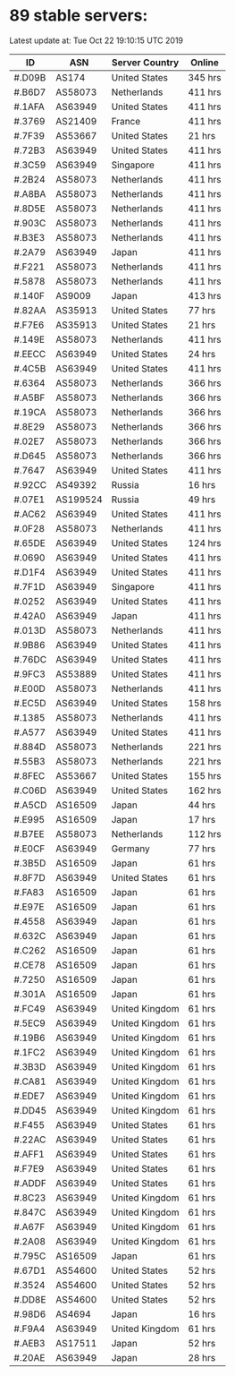 # 89 stable servers:

Latest update at: Tue Oct 22 19:10:15 UTC 2019

| ID | ASN | Server Country | Online |
| -- | --- | -------------- | ------ |
| #.D09B | AS174 | United States | 345 hrs |
| #.B6D7 | AS58073 | Netherlands | 411 hrs |
| #.1AFA | AS63949 | United States | 411 hrs |
| #.3769 | AS21409 | France | 411 hrs |
| #.7F39 | AS53667 | United States | 21 hrs |
| #.72B3 | AS63949 | United States | 411 hrs |
| #.3C59 | AS63949 | Singapore | 411 hrs |
| #.2B24 | AS58073 | Netherlands | 411 hrs |
| #.A8BA | AS58073 | Netherlands | 411 hrs |
| #.8D5E | AS58073 | Netherlands | 411 hrs |
| #.903C | AS58073 | Netherlands | 411 hrs |
| #.B3E3 | AS58073 | Netherlands | 411 hrs |
| #.2A79 | AS63949 | Japan | 411 hrs |
| #.F221 | AS58073 | Netherlands | 411 hrs |
| #.5878 | AS58073 | Netherlands | 411 hrs |
| #.140F | AS9009 | Japan | 413 hrs |
| #.82AA | AS35913 | United States | 77 hrs |
| #.F7E6 | AS35913 | United States | 21 hrs |
| #.149E | AS58073 | Netherlands | 411 hrs |
| #.EECC | AS63949 | United States | 24 hrs |
| #.4C5B | AS63949 | United States | 411 hrs |
| #.6364 | AS58073 | Netherlands | 366 hrs |
| #.A5BF | AS58073 | Netherlands | 366 hrs |
| #.19CA | AS58073 | Netherlands | 366 hrs |
| #.8E29 | AS58073 | Netherlands | 366 hrs |
| #.02E7 | AS58073 | Netherlands | 366 hrs |
| #.D645 | AS58073 | Netherlands | 366 hrs |
| #.7647 | AS63949 | United States | 411 hrs |
| #.92CC | AS49392 | Russia | 16 hrs |
| #.07E1 | AS199524 | Russia | 49 hrs |
| #.AC62 | AS63949 | United States | 411 hrs |
| #.0F28 | AS58073 | Netherlands | 411 hrs |
| #.65DE | AS63949 | United States | 124 hrs |
| #.0690 | AS63949 | United States | 411 hrs |
| #.D1F4 | AS63949 | United States | 411 hrs |
| #.7F1D | AS63949 | Singapore | 411 hrs |
| #.0252 | AS63949 | United States | 411 hrs |
| #.42A0 | AS63949 | Japan | 411 hrs |
| #.013D | AS58073 | Netherlands | 411 hrs |
| #.9B86 | AS63949 | United States | 411 hrs |
| #.76DC | AS63949 | United States | 411 hrs |
| #.9FC3 | AS53889 | United States | 411 hrs |
| #.E00D | AS58073 | Netherlands | 411 hrs |
| #.EC5D | AS63949 | United States | 158 hrs |
| #.1385 | AS58073 | Netherlands | 411 hrs |
| #.A577 | AS63949 | United States | 411 hrs |
| #.884D | AS58073 | Netherlands | 221 hrs |
| #.55B3 | AS58073 | Netherlands | 221 hrs |
| #.8FEC | AS53667 | United States | 155 hrs |
| #.C06D | AS63949 | United States | 162 hrs |
| #.A5CD | AS16509 | Japan | 44 hrs |
| #.E995 | AS16509 | Japan | 17 hrs |
| #.B7EE | AS58073 | Netherlands | 112 hrs |
| #.E0CF | AS63949 | Germany | 77 hrs |
| #.3B5D | AS16509 | Japan | 61 hrs |
| #.8F7D | AS63949 | United States | 61 hrs |
| #.FA83 | AS16509 | Japan | 61 hrs |
| #.E97E | AS16509 | Japan | 61 hrs |
| #.4558 | AS63949 | Japan | 61 hrs |
| #.632C | AS63949 | Japan | 61 hrs |
| #.C262 | AS16509 | Japan | 61 hrs |
| #.CE78 | AS16509 | Japan | 61 hrs |
| #.7250 | AS16509 | Japan | 61 hrs |
| #.301A | AS16509 | Japan | 61 hrs |
| #.FC49 | AS63949 | United Kingdom | 61 hrs |
| #.5EC9 | AS63949 | United Kingdom | 61 hrs |
| #.19B6 | AS63949 | United Kingdom | 61 hrs |
| #.1FC2 | AS63949 | United Kingdom | 61 hrs |
| #.3B3D | AS63949 | United Kingdom | 61 hrs |
| #.CA81 | AS63949 | United Kingdom | 61 hrs |
| #.EDE7 | AS63949 | United Kingdom | 61 hrs |
| #.DD45 | AS63949 | United Kingdom | 61 hrs |
| #.F455 | AS63949 | United States | 61 hrs |
| #.22AC | AS63949 | United States | 61 hrs |
| #.AFF1 | AS63949 | United States | 61 hrs |
| #.F7E9 | AS63949 | United States | 61 hrs |
| #.ADDF | AS63949 | United States | 61 hrs |
| #.8C23 | AS63949 | United Kingdom | 61 hrs |
| #.847C | AS63949 | United Kingdom | 61 hrs |
| #.A67F | AS63949 | United Kingdom | 61 hrs |
| #.2A08 | AS63949 | United Kingdom | 61 hrs |
| #.795C | AS16509 | Japan | 61 hrs |
| #.67D1 | AS54600 | United States | 52 hrs |
| #.3524 | AS54600 | United States | 52 hrs |
| #.DD8E | AS54600 | United States | 52 hrs |
| #.98D6 | AS4694 | Japan | 16 hrs |
| #.F9A4 | AS63949 | United Kingdom | 61 hrs |
| #.AEB3 | AS17511 | Japan | 52 hrs |
| #.20AE | AS63949 | Japan | 28 hrs |

